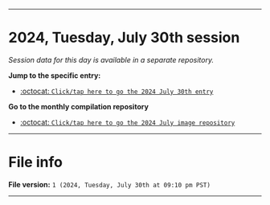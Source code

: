 
***

# 2024, Tuesday, July 30th session

_Session data for this day is available in a separate repository._

**Jump to the specific entry:**

- [:octocat: `Click/tap here to go the 2024 July 30th entry`](https://github.com/seanpm2001/SeansLifeArchive_Images_ModernSmurfsVillage_Y2024_V7/tree/SeansLifeArchive_ModernSmurfsVillage_Y2024_V7_Main-dev/2024/07_July/30/)

**Go to the monthly compilation repository**

- [:octocat: `Click/tap here to go the 2024 July image repository`](https://github.com/seanpm2001/SeansLifeArchive_Images_ModernSmurfsVillage_Y2024_V7/)

***

# File info

**File version:** `1 (2024, Tuesday, July 30th at 09:10 pm PST)`

***
